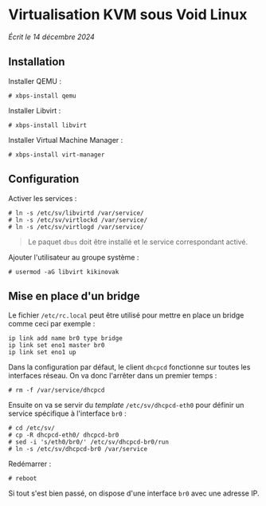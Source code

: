# Virtualisation KVM sous Void Linux

*Écrit le 14 décembre 2024*


## Installation

Installer QEMU :

```
# xbps-install qemu
```

Installer Libvirt :

```
# xbps-install libvirt
```

Installer Virtual Machine Manager :

```
# xbps-install virt-manager
```


## Configuration

Activer les services :

```
# ln -s /etc/sv/libvirtd /var/service/
# ln -s /etc/sv/virtlockd /var/service/
# ln -s /etc/sv/virtlogd /var/service/
```

> Le paquet `dbus` doit être installé et le service correspondant activé.

Ajouter l'utilisateur au groupe système :

```
# usermod -aG libvirt kikinovak
```


## Mise en place d'un bridge

Le fichier `/etc/rc.local` peut être utilisé pour mettre en place un bridge
comme ceci par exemple :

```
ip link add name br0 type bridge
ip link set eno1 master br0
ip link set eno1 up
```

Dans la configuration par défaut, le client `dhcpcd` fonctionne sur toutes les
interfaces réseau. On va donc l'arrêter dans un premier temps :

```
# rm -f /var/service/dhcpcd
```

Ensuite on va se servir du *template* `/etc/sv/dhcpcd-eth0` pour définir un
service spécifique à l'interface `br0` :

```
# cd /etc/sv/
# cp -R dhcpcd-eth0/ dhcpcd-br0
# sed -i 's/eth0/br0/' /etc/sv/dhcpcd-br0/run
# ln -s /etc/sv/dhcpcd-br0 /var/service
```

Redémarrer :

```
# reboot
```

Si tout s'est bien passé, on dispose d'une interface `br0` avec une adresse IP.

